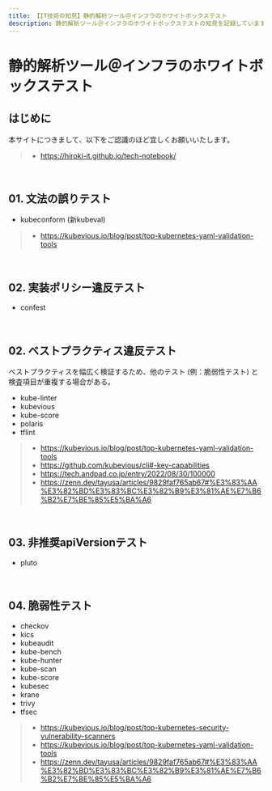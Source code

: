 ```yaml
---
title: 【IT技術の知見】静的解析ツール＠インフラのホワイトボックステスト
description: 静的解析ツール＠インフラのホワイトボックステストの知見を記録しています。
---
```


# 静的解析ツール＠インフラのホワイトボックステスト

## はじめに

本サイトにつきまして、以下をご認識のほど宜しくお願いいたします。

> - https://hiroki-it.github.io/tech-notebook/

<br>

## 01. 文法の誤りテスト

- kubeconform (新kubeval)

> - https://kubevious.io/blog/post/top-kubernetes-yaml-validation-tools

<br>

## 02. 実装ポリシー違反テスト

- confest

<br>

## 02. ベストプラクティス違反テスト

ベストプラクティスを幅広く検証するため、他のテスト (例：脆弱性テスト) と検査項目が重複する場合がある。

- kube-linter
- kubevious
- kube-score
- polaris
- tflint

> - https://kubevious.io/blog/post/top-kubernetes-yaml-validation-tools
> - https://github.com/kubevious/cli#-key-capabilities
> - https://tech.andpad.co.jp/entry/2022/08/30/100000
> - https://zenn.dev/tayusa/articles/9829faf765ab67#%E3%83%AA%E3%82%BD%E3%83%BC%E3%82%B9%E3%81%AE%E7%B6%B2%E7%BE%85%E5%BA%A6

<br>

## 03. 非推奨apiVersionテスト

- pluto

<br>

## 04. 脆弱性テスト

- checkov
- kics
- kubeaudit
- kube-bench
- kube-hunter
- kube-scan
- kube-score
- kubesec
- krane
- trivy
- tfsec

> - https://kubevious.io/blog/post/top-kubernetes-security-vulnerability-scanners
> - https://kubevious.io/blog/post/top-kubernetes-yaml-validation-tools
> - https://zenn.dev/tayusa/articles/9829faf765ab67#%E3%83%AA%E3%82%BD%E3%83%BC%E3%82%B9%E3%81%AE%E7%B6%B2%E7%BE%85%E5%BA%A6

<br>
